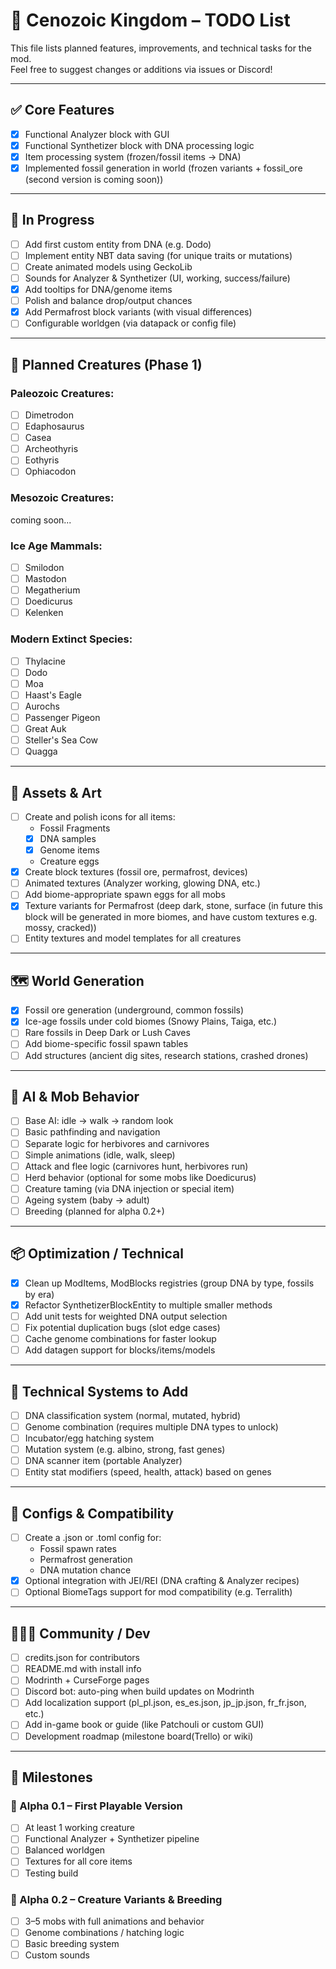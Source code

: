 # 🦣 Cenozoic Kingdom – TODO List

This file lists planned features, improvements, and technical tasks for the mod.  
Feel free to suggest changes or additions via issues or Discord!

---

## ✅ Core Features

- [x] Functional Analyzer block with GUI  
- [x] Functional Synthetizer block with DNA processing logic  
- [x] Item processing system (frozen/fossil items → DNA)  
- [x] Implemented fossil generation in world (frozen variants + fossil_ore (second version is coming soon))  

---

## 🔧 In Progress

- [ ] Add first custom entity from DNA (e.g. Dodo)  
- [ ] Implement entity NBT data saving (for unique traits or mutations)  
- [ ] Create animated models using GeckoLib  
- [ ] Sounds for Analyzer & Synthetizer (UI, working, success/failure)  
- [x] Add tooltips for DNA/genome items  
- [ ] Polish and balance drop/output chances  
- [x] Add Permafrost block variants (with visual differences)  
- [ ] Configurable worldgen (via datapack or config file)  

---

## 🧬 Planned Creatures (Phase 1)

### Paleozoic Creatures:
- [ ] Dimetrodon  
- [ ] Edaphosaurus  
- [ ] Casea  
- [ ] Archeothyris  
- [ ] Eothyris  
- [ ] Ophiacodon

### Mesozoic Creatures:
coming soon...

### Ice Age Mammals:
- [ ] Smilodon  
- [ ] Mastodon  
- [ ] Megatherium  
- [ ] Doedicurus  
- [ ] Kelenken  

### Modern Extinct Species:
- [ ] Thylacine  
- [ ] Dodo  
- [ ] Moa  
- [ ] Haast's Eagle  
- [ ] Aurochs  
- [ ] Passenger Pigeon  
- [ ] Great Auk  
- [ ] Steller's Sea Cow  
- [ ] Quagga  

---

## 🎨 Assets & Art

- [ ] Create and polish icons for all items:  
  - Fossil Fragments  
  - [x] DNA samples  
  - [x] Genome items  
  - Creature eggs  
- [x] Create block textures (fossil ore, permafrost, devices)  
- [ ] Animated textures (Analyzer working, glowing DNA, etc.)  
- [ ] Add biome-appropriate spawn eggs for all mobs  
- [x] Texture variants for Permafrost (deep dark, stone, surface (in future this block will be generated in more biomes, and have custom textures e.g. mossy, cracked))    
- [ ] Entity textures and model templates for all creatures  

---

## 🗺 World Generation

- [x] Fossil ore generation (underground, common fossils)  
- [x] Ice-age fossils under cold biomes (Snowy Plains, Taiga, etc.)  
- [ ] Rare fossils in Deep Dark or Lush Caves    
- [ ] Add biome-specific fossil spawn tables  
- [ ] Add structures (ancient dig sites, research stations, crashed drones)  

---

## 🧠 AI & Mob Behavior

- [ ] Base AI: idle → walk → random look  
- [ ] Basic pathfinding and navigation  
- [ ] Separate logic for herbivores and carnivores  
- [ ] Simple animations (idle, walk, sleep)  
- [ ] Attack and flee logic (carnivores hunt, herbivores run)  
- [ ] Herd behavior (optional for some mobs like Doedicurus)  
- [ ] Creature taming (via DNA injection or special item)  
- [ ] Ageing system (baby → adult)  
- [ ] Breeding (planned for alpha 0.2+)  

---

## 📦 Optimization / Technical

- [x] Clean up ModItems, ModBlocks registries (group DNA by type, fossils by era)  
- [x] Refactor SynthetizerBlockEntity to multiple smaller methods  
- [ ] Add unit tests for weighted DNA output selection  
- [ ] Fix potential duplication bugs (slot edge cases)  
- [ ] Cache genome combinations for faster lookup  
- [ ] Add datagen support for blocks/items/models  

---

## 🔧 Technical Systems to Add

- [ ] DNA classification system (normal, mutated, hybrid)  
- [ ] Genome combination (requires multiple DNA types to unlock)  
- [ ] Incubator/egg hatching system  
- [ ] Mutation system (e.g. albino, strong, fast genes)  
- [ ] DNA scanner item (portable Analyzer)  
- [ ] Entity stat modifiers (speed, health, attack) based on genes  

---

## 🧾 Configs & Compatibility

- [ ] Create a .json or .toml config for:  
  - Fossil spawn rates  
  - Permafrost generation  
  - DNA mutation chance  
- [x] Optional integration with JEI/REI (DNA crafting & Analyzer recipes)  
- [ ] Optional BiomeTags support for mod compatibility (e.g. Terralith)  

---

## 🧑‍🤝‍🧑 Community / Dev

- [ ] credits.json for contributors  
- [ ] README.md with install info  
- [ ] Modrinth + CurseForge pages  
- [ ] Discord bot: auto-ping when build updates on Modrinth  
- [ ] Add localization support (pl_pl.json, es_es.json, jp_jp.json, fr_fr.json, etc.)  
- [ ] Add in-game book or guide (like Patchouli or custom GUI)  
- [ ] Development roadmap (milestone board(Trello) or wiki)  

---

## 📅 Milestones

### 🔹 Alpha 0.1 – First Playable Version
- [ ] At least 1 working creature  
- [ ] Functional Analyzer + Synthetizer pipeline  
- [ ] Balanced worldgen  
- [ ] Textures for all core items  
- [ ] Testing build  

### 🔷 Alpha 0.2 – Creature Variants & Breeding
- [ ] 3–5 mobs with full animations and behavior  
- [ ] Genome combinations / hatching logic  
- [ ] Basic breeding system  
- [ ] Custom sounds 

